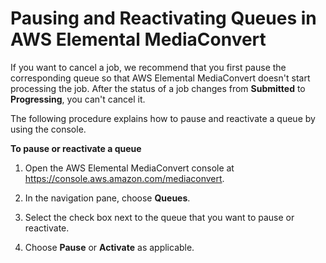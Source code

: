 # Pausing and Reactivating Queues in AWS Elemental MediaConvert<a name="updating-queue-status"></a>

If you want to cancel a job, we recommend that you first pause the corresponding queue so that AWS Elemental MediaConvert doesn't start processing the job\. After the status of a job changes from **Submitted** to **Progressing**, you can't cancel it\.

The following procedure explains how to pause and reactivate a queue by using the console\.

**To pause or reactivate a queue**

1. Open the AWS Elemental MediaConvert console at [https://console\.aws\.amazon\.com/mediaconvert](https://console.aws.amazon.com/mediaconvert)\.

1. In the navigation pane, choose **Queues**\.

1. Select the check box next to the queue that you want to pause or reactivate\.

1. Choose **Pause** or **Activate** as applicable\.